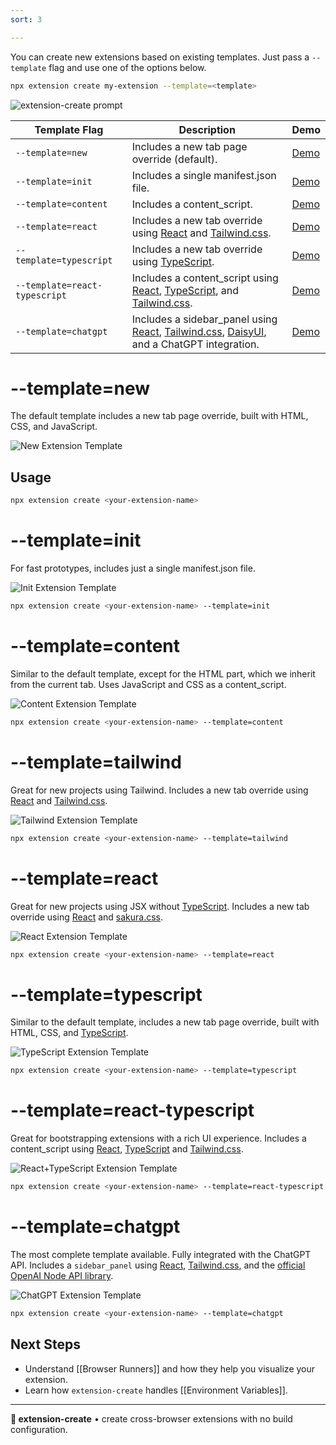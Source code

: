 ```yaml
---
sort: 3

---
```


You can create new extensions based on existing templates. Just pass a `--template` flag and use one of the options below.

```sh
npx extension create my-extension --template=<template>
```
![extension-create prompt]("./assets/prompt.png")

|Template Flag|Description|Demo|
|-|-|-|
| `--template=new` | Includes a new tab page override (default). | [Demo](#template-new) |
| `--template=init`| Includes a single manifest.json file. | [Demo](#template-init) |
| `--template=content` | Includes a content_script. | [Demo](#template-content) |
| `--template=react` | Includes a new tab override using [React](https://react.dev) and [Tailwind.css](https://tailwindcss.com/). | [Demo](#template-react) |
| `--template=typescript` | Includes a new tab override using [TypeScript](https://www.typescriptlang.org/). | [Demo](#template-typescript) |
| `--template=react-typescript` | Includes a content_script using [React](https://react.dev), [TypeScript](https://www.typescriptlang.org/), and [Tailwind.css](https://tailwindcss.com/). | [Demo](#template-react-typescript) |
| `--template=chatgpt` | Includes a sidebar_panel using [React](https://react.dev), [Tailwind.css](https://tailwindcss.com/), [DaisyUI](https://daisyui.com), and a ChatGPT integration. | [Demo](#template-chatgpt) |

# --template=new

The default template includes a new tab page override, built with HTML, CSS, and JavaScript.

![New Extension Template]("./assets/new-template.png")

## Usage

```sh
npx extension create <your-extension-name>
```

# --template=init

For fast prototypes, includes just a single manifest.json file.

![Init Extension Template]("./assets/init-template.png")

```sh
npx extension create <your-extension-name> --template=init
```

# --template=content

Similar to the default template, except for the HTML part, which we inherit from the current tab. Uses JavaScript and CSS as a content_script.

![Content Extension Template]("./assets/content-template.png")

```sh
npx extension create <your-extension-name> --template=content
```

# --template=tailwind

Great for new projects using Tailwind. Includes a new tab override using [React](https://react.dev) and [Tailwind.css](https://tailwindcss.com/).

![Tailwind Extension Template]("./assets/tailwind-template.png")

```sh
npx extension create <your-extension-name> --template=tailwind
```

# --template=react

Great for new projects using JSX without [TypeScript](https://www.typescriptlang.org/). Includes a new tab override using [React](https://react.dev) and [sakura.css](https://oxal.org/projects/sakura/).

![React Extension Template]("./assets/react-template.png")

```sh
npx extension create <your-extension-name> --template=react
```

# --template=typescript

Similar to the default template, includes a new tab page override, built with HTML, CSS, and [TypeScript](https://www.typescriptlang.org/).

![TypeScript Extension Template]("./assets/ts-template.png")

```sh
npx extension create <your-extension-name> --template=typescript
```

# --template=react-typescript

Great for bootstrapping extensions with a rich UI experience. Includes a content_script using [React](https://react.dev), [TypeScript](https://www.typescriptlang.org/) and [Tailwind.css](https://tailwindcss.com/).

![React+TypeScript Extension Template]("./assets/react-ts-template.png")

```sh
npx extension create <your-extension-name> --template=react-typescript
```

# --template=chatgpt

The most complete template available. Fully integrated with the ChatGPT API. Includes a `sidebar_panel` using [React](https://react.dev), [Tailwind.css](https://tailwindcss.com/), and the [official OpenAI Node API library](https://www.npmjs.com/package/openai). 

![ChatGPT Extension Template]("./assets/chatgpt-template.png")

```sh
npx extension create <your-extension-name> --template=chatgpt
```

## Next Steps

* Understand [[Browser Runners]] and how they help you visualize your extension.
* Learn how `extension-create` handles [[Environment Variables]].

---

**🧩 extension-create** • create cross-browser extensions with no build configuration.
